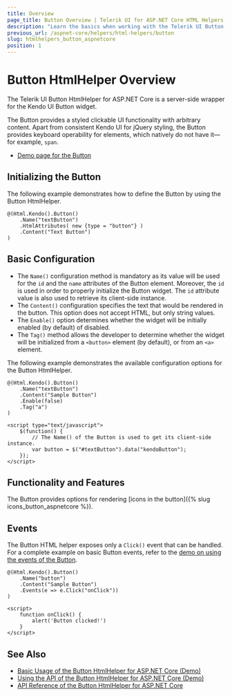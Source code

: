 ```yaml
---
title: Overview
page_title: Button Overview | Telerik UI for ASP.NET Core HTML Helpers
description: "Learn the basics when working with the Telerik UI Button HtmlHelper for ASP.NET Core (MVC 6 or ASP.NET Core MVC)."
previous_url: /aspnet-core/helpers/html-helpers/button
slug: htmlhelpers_button_aspnetcore
position: 1
---
```


# Button HtmlHelper Overview

The Telerik UI Button HtmlHelper for ASP.NET Core is a server-side wrapper for the Kendo UI Button widget.

The Button provides a styled clickable UI functionality with arbitrary content. Apart from consistent Kendo UI for jQuery styling, the Button provides keyboard operability for elements, which natively do not have it&mdash;for example, `span`.

* [Demo page for the Button](https://demos.telerik.com/aspnet-core/button/index)

## Initializing the Button

The following example demonstrates how to define the Button by using the Button HtmlHelper.

```
@(Html.Kendo().Button()
    .Name("textButton")
    .HtmlAttributes( new {type = "button"} )
    .Content("Text Button")
)
```

## Basic Configuration

* The `Name()` configuration method is mandatory as its value will be used for the `id` and the `name` attributes of the Button element. Moreover, the `id` is used in order to properly initialize the Button widget. The `id` attribute value is also used to retrieve its client-side instance.
* The `Content()` configuration specifies the text that would be rendered in the button. This option does not accept HTML, but only string values.
* The `Enable()` option determines whether the widget will be initially enabled (by default) of disabled.
* The `Tag()` method allows the developer to determine whether the widget will be initialized from a `<button>` element (by default), or from an `<a>` element.

The following example demonstrates the available configuration options for the Button HtmlHelper.

```
@(Html.Kendo().Button()
	.Name("textButton")
	.Content("Sample Button")
	.Enable(false)
	.Tag("a")
)

<script type="text/javascript">
    $(function() {
        // The Name() of the Button is used to get its client-side instance.
        var button = $("#textButton").data("kendoButton");
    });
</script>
```

## Functionality and Features

The Button provides options for rendering [icons in the button]({% slug icons_button_aspnetcore %}).

## Events

The Button HTML helper exposes only a `Click()` event that can be handled. For a complete example on basic Button events, refer to the [demo on using the events of the Button](https://demos.telerik.com/aspnet-core/button/events).

```
@(Html.Kendo().Button()
	.Name("button")
	.Content("Sample Button")
	.Events(e => e.Click("onClick"))
)

<script>
	function onClick() {
		alert('Button clicked!')
	}
</script>
```

## See Also

* [Basic Usage of the Button HtmlHelper for ASP.NET Core (Demo)](https://demos.telerik.com/aspnet-core/button/index)
* [Using the API of the Button HtmlHelper for ASP.NET Core (Demo)](https://demos.telerik.com/aspnet-core/button/api)
* [API Reference of the Button HtmlHelper for ASP.NET Core](/api/button)

